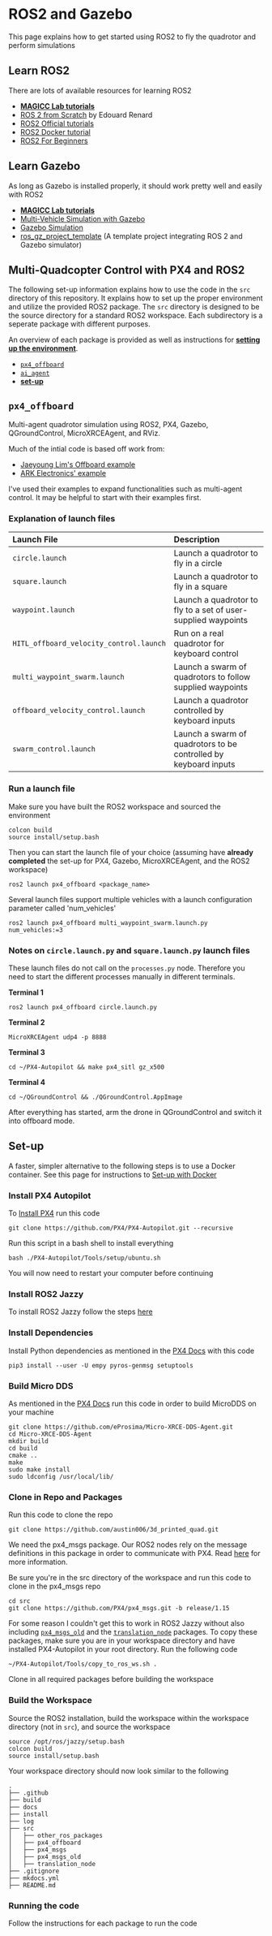 # ROS2 and Gazebo

This page explains how to get started using ROS2 to fly the quadrotor and perform simulations

## Learn ROS2

There are lots of available resources for learning ROS2

- [**MAGICC Lab tutorials**](https://byu-magicc.github.io/wiki/ros2_tutorials/intro/)
- [ROS 2 from Scratch](https://learning.oreilly.com/library/view/ros-2-from/9781835881408/) by Edouard Renard
- [ROS2 Official tutorials](https://docs.ros.org/en/jazzy/Tutorials.html)
- [ROS2 Docker tutorial](https://docs.ros.org/en/jazzy/How-To-Guides/Setup-ROS-2-with-VSCode-and-Docker-Container.html)
- [ROS2 For Beginners](https://learning.oreilly.com/videos/ros2-for-beginners/10000DIVC2022146/)

## Learn Gazebo

As long as Gazebo is installed properly, it should work pretty well and easily with ROS2

- [**MAGICC Lab tutorials**](https://byu-magicc.github.io/wiki/gazebo_tutorials/overview/)
- [Multi-Vehicle Simulation with Gazebo](https://docs.px4.io/main/en/sim_gazebo_gz/multi_vehicle_simulation.html)
- [Gazebo Simulation](https://docs.px4.io/main/en/sim_gazebo_gz/#adding-new-worlds-and-models)
- [ros_gz_project_template](https://github.com/gazebosim/ros_gz_project_template) (A template project integrating ROS 2 and Gazebo simulator)

## Multi-Quadcopter Control with PX4 and ROS2

The following set-up information explains how to use the code in the `src` directory of this repository. It explains how to set up the proper environment and utilize the provided ROS2 package. The `src` directory is designed to be the source directory for a standard ROS2 workspace. Each subdirectory is a seperate package with different purposes. 

An overview of each package is provided as well as instructions for [**setting up the environment**](#set-up).

* [`px4_offboard`](#px4_offboard)
* [`ai_agent`](./langgraph.md#ai_agent)
* [**set-up**](#set-up)

## `px4_offboard`

Multi-agent quadrotor simulation using ROS2, PX4, Gazebo, QGroundControl, MicroXRCEAgent, and RViz.

Much of the intial code is based off work from: 

- [Jaeyoung Lim's Offboard example](https://github.com/Jaeyoung-Lim/px4-offboard)
- [ARK Electronics' example](https://github.com/ARK-Electronics/ROS2_PX4_Offboard_Example)

I've used their examples to expand functionalities such as multi-agent control. It may be helpful to start with their examples first.

### Explanation of launch files

| Launch File | Description |
| :--- | :--- |
| `circle.launch` | Launch a quadrotor to fly in a circle |
| `square.launch` | Launch a quadrotor to fly in a square |
| `waypoint.launch` | Launch a quadrotor to fly to a set of user-supplied waypoints |
| `HITL_offboard_velocity_control.launch` | Run on a real quadrotor for keyboard control |
| `multi_waypoint_swarm.launch` | Launch a swarm of quadrotors to follow supplied waypoints |
| `offboard_velocity_control.launch` | Launch a quadrotor controlled by keyboard inputs |
| `swarm_control.launch` | Launch a swarm of quadrotors to be controlled by keyboard inputs |

### Run a launch file

Make sure you have built the ROS2 workspace and sourced the environment

```
colcon build
source install/setup.bash
```

Then you can start the launch file of your choice (assuming have **already completed** the set-up for PX4, Gazebo, MicroXRCEAgent, and the ROS2 workspace)

```
ros2 launch px4_offboard <package_name>
```

Several launch files support multiple vehicles with a launch configuration parameter called 'num_vehicles'

```
ros2 launch px4_offboard multi_waypoint_swarm.launch.py num_vehicles:=3
```

### Notes on `circle.launch.py` and `square.launch.py` launch files

These launch files do not call on the `processes.py` node. Therefore you need to start the different processes manually in different terminals.

**Terminal 1**
```
ros2 launch px4_offboard circle.launch.py
```
**Terminal 2**
```
MicroXRCEAgent udp4 -p 8888
```
**Terminal 3**
```
cd ~/PX4-Autopilot && make px4_sitl gz_x500
```
**Terminal 4**
```
cd ~/QGroundControl && ./QGroundControl.AppImage
```

After everything has started, arm the drone in QGroundControl and switch it into offboard mode.

## Set-up

A faster, simpler alternative to the following steps is to use a Docker container. See this page for instructions to [Set-up with Docker](./docker.md)

### Install PX4 Autopilot
To [Install PX4](https://docs.px4.io/main/en/dev_setup/dev_env_linux_ubuntu.html#simulation-and-nuttx-pixhawk-targets) run this code 
```
git clone https://github.com/PX4/PX4-Autopilot.git --recursive
```

Run this script in a bash shell to install everything

```
bash ./PX4-Autopilot/Tools/setup/ubuntu.sh
```

You will now need to restart your computer before continuing

### Install ROS2 Jazzy
To install ROS2 Jazzy follow the steps [here](https://docs.ros.org/en/jazzy/Installation/Ubuntu-Install-Debians.html)

### Install Dependencies

Install Python dependencies as mentioned in the [PX4 Docs](https://docs.px4.io/main/en/ros/ros2_comm.html#install-ros-2) with this code

```
pip3 install --user -U empy pyros-genmsg setuptools
```

### Build Micro DDS
As mentioned in the [PX4 Docs](https://docs.px4.io/main/en/ros/ros2_comm.html#setup-micro-xrce-dds-agent-client) run this code in order to build MicroDDS on your machine

```
git clone https://github.com/eProsima/Micro-XRCE-DDS-Agent.git
cd Micro-XRCE-DDS-Agent
mkdir build
cd build
cmake ..
make
sudo make install
sudo ldconfig /usr/local/lib/
```

### Clone in Repo and Packages
Run this code to clone the repo

```
git clone https://github.com/austin006/3d_printed_quad.git
```

We need the px4_msgs package. Our ROS2 nodes rely on the message definitions in this package in order to communicate with PX4. Read [here](https://docs.px4.io/main/en/ros/ros2_comm.html#overview:~:text=ROS%202%20applications,different%20PX4%20releases) for more information.

Be sure you're in the src directory of the workspace and run this code to clone in the px4_msgs repo

```
cd src
git clone https://github.com/PX4/px4_msgs.git -b release/1.15
```

For some reason I couldn't get this to work in ROS2 Jazzy without also including [`px4_msgs_old`](https://docs.px4.io/main/en/middleware/uorb.html#message-versioning) and the [`translation_node`](https://docs.px4.io/main/en/ros2/px4_ros2_msg_translation_node.html) packages. To copy these packages, make sure you are in your workspace directory and have installed PX4-Autopilot in your root directory. Run the following code

```
~/PX4-Autopilot/Tools/copy_to_ros_ws.sh .
```

Clone in all required packages before building the workspace

### Build the Workspace

Source the ROS2 installation, build the workspace within the workspace directory (not in `src`), and source the workspace

```
source /opt/ros/jazzy/setup.bash
colcon build
source install/setup.bash
```

Your workspace directory should now look similar to the following

```
.
├── .github
├── build
├── docs
├── install
├── log
├── src
│   ├── other_ros_packages
│   ├── px4_offboard
│   ├── px4_msgs
│   ├── px4_msgs_old
│   ├── translation_node
├── .gitignore
├── mkdocs.yml
├── README.md
```

### Running the code

Follow the instructions for each package to run the code